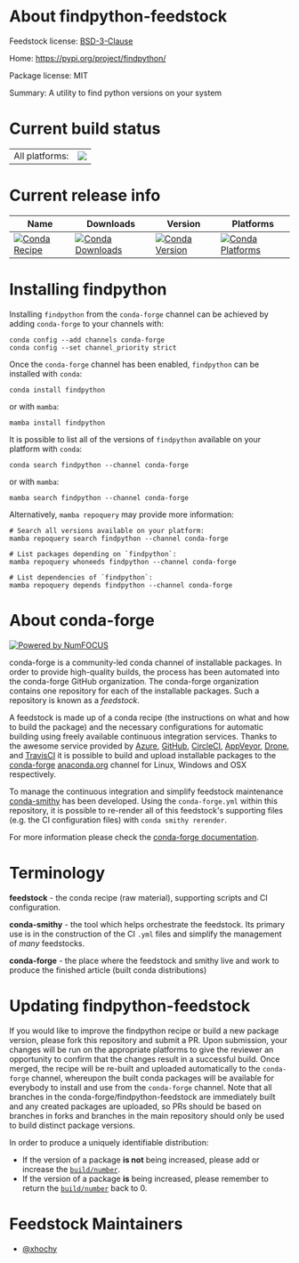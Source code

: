 About findpython-feedstock
==========================

Feedstock license: [BSD-3-Clause](https://github.com/conda-forge/findpython-feedstock/blob/main/LICENSE.txt)

Home: https://pypi.org/project/findpython/

Package license: MIT

Summary: A utility to find python versions on your system

Current build status
====================


<table><tr><td>All platforms:</td>
    <td>
      <a href="https://dev.azure.com/conda-forge/feedstock-builds/_build/latest?definitionId=15554&branchName=main">
        <img src="https://dev.azure.com/conda-forge/feedstock-builds/_apis/build/status/findpython-feedstock?branchName=main">
      </a>
    </td>
  </tr>
</table>

Current release info
====================

| Name | Downloads | Version | Platforms |
| --- | --- | --- | --- |
| [![Conda Recipe](https://img.shields.io/badge/recipe-findpython-green.svg)](https://anaconda.org/conda-forge/findpython) | [![Conda Downloads](https://img.shields.io/conda/dn/conda-forge/findpython.svg)](https://anaconda.org/conda-forge/findpython) | [![Conda Version](https://img.shields.io/conda/vn/conda-forge/findpython.svg)](https://anaconda.org/conda-forge/findpython) | [![Conda Platforms](https://img.shields.io/conda/pn/conda-forge/findpython.svg)](https://anaconda.org/conda-forge/findpython) |

Installing findpython
=====================

Installing `findpython` from the `conda-forge` channel can be achieved by adding `conda-forge` to your channels with:

```
conda config --add channels conda-forge
conda config --set channel_priority strict
```

Once the `conda-forge` channel has been enabled, `findpython` can be installed with `conda`:

```
conda install findpython
```

or with `mamba`:

```
mamba install findpython
```

It is possible to list all of the versions of `findpython` available on your platform with `conda`:

```
conda search findpython --channel conda-forge
```

or with `mamba`:

```
mamba search findpython --channel conda-forge
```

Alternatively, `mamba repoquery` may provide more information:

```
# Search all versions available on your platform:
mamba repoquery search findpython --channel conda-forge

# List packages depending on `findpython`:
mamba repoquery whoneeds findpython --channel conda-forge

# List dependencies of `findpython`:
mamba repoquery depends findpython --channel conda-forge
```


About conda-forge
=================

[![Powered by
NumFOCUS](https://img.shields.io/badge/powered%20by-NumFOCUS-orange.svg?style=flat&colorA=E1523D&colorB=007D8A)](https://numfocus.org)

conda-forge is a community-led conda channel of installable packages.
In order to provide high-quality builds, the process has been automated into the
conda-forge GitHub organization. The conda-forge organization contains one repository
for each of the installable packages. Such a repository is known as a *feedstock*.

A feedstock is made up of a conda recipe (the instructions on what and how to build
the package) and the necessary configurations for automatic building using freely
available continuous integration services. Thanks to the awesome service provided by
[Azure](https://azure.microsoft.com/en-us/services/devops/), [GitHub](https://github.com/),
[CircleCI](https://circleci.com/), [AppVeyor](https://www.appveyor.com/),
[Drone](https://cloud.drone.io/welcome), and [TravisCI](https://travis-ci.com/)
it is possible to build and upload installable packages to the
[conda-forge](https://anaconda.org/conda-forge) [anaconda.org](https://anaconda.org/)
channel for Linux, Windows and OSX respectively.

To manage the continuous integration and simplify feedstock maintenance
[conda-smithy](https://github.com/conda-forge/conda-smithy) has been developed.
Using the ``conda-forge.yml`` within this repository, it is possible to re-render all of
this feedstock's supporting files (e.g. the CI configuration files) with ``conda smithy rerender``.

For more information please check the [conda-forge documentation](https://conda-forge.org/docs/).

Terminology
===========

**feedstock** - the conda recipe (raw material), supporting scripts and CI configuration.

**conda-smithy** - the tool which helps orchestrate the feedstock.
                   Its primary use is in the construction of the CI ``.yml`` files
                   and simplify the management of *many* feedstocks.

**conda-forge** - the place where the feedstock and smithy live and work to
                  produce the finished article (built conda distributions)


Updating findpython-feedstock
=============================

If you would like to improve the findpython recipe or build a new
package version, please fork this repository and submit a PR. Upon submission,
your changes will be run on the appropriate platforms to give the reviewer an
opportunity to confirm that the changes result in a successful build. Once
merged, the recipe will be re-built and uploaded automatically to the
`conda-forge` channel, whereupon the built conda packages will be available for
everybody to install and use from the `conda-forge` channel.
Note that all branches in the conda-forge/findpython-feedstock are
immediately built and any created packages are uploaded, so PRs should be based
on branches in forks and branches in the main repository should only be used to
build distinct package versions.

In order to produce a uniquely identifiable distribution:
 * If the version of a package **is not** being increased, please add or increase
   the [``build/number``](https://docs.conda.io/projects/conda-build/en/latest/resources/define-metadata.html#build-number-and-string).
 * If the version of a package **is** being increased, please remember to return
   the [``build/number``](https://docs.conda.io/projects/conda-build/en/latest/resources/define-metadata.html#build-number-and-string)
   back to 0.

Feedstock Maintainers
=====================

* [@xhochy](https://github.com/xhochy/)

